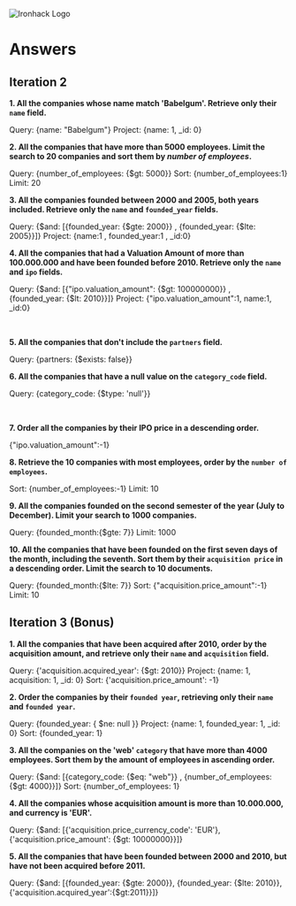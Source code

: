 ![Ironhack Logo](https://i.imgur.com/1QgrNNw.png)

# Answers

## Iteration 2

**1. All the companies whose name match 'Babelgum'. Retrieve only their `name` field.**

<!-- Your Query Goes Here -->
Query: {name: "Babelgum"}
Project: {name: 1, _id: 0}
<br>

**2. All the companies that have more than 5000 employees. Limit the search to 20 companies and sort them by *number of employees*.**

<!-- Your Query Goes Here -->
Query: {number_of_employees: {$gt: 5000}}
Sort: {number_of_employees:1}
Limit: 20
<br>

**3. All the companies founded between 2000 and 2005, both years included. Retrieve only the `name` and `founded_year` fields.**

<!-- Your Query Goes Here -->
Query: {$and: [{founded_year: {$gte: 2000}} , {founded_year: {$lte: 2005}}]}
Project: {name:1 , founded_year:1 , _id:0}
<br>

**4. All the companies that had a Valuation Amount of more than 100.000.000 and have been founded before 2010. Retrieve only the `name` and `ipo` fields.**

<!-- Your Query Goes Here -->
Query: {$and: [{"ipo.valuation_amount": {$gt: 100000000}} , {founded_year: {$lt: 2010}}]}
Project: {"ipo.valuation_amount":1, name:1, _id:0}


<br>

**5. All the companies that don't include the `partners` field.**

<!-- Your Query Goes Here -->
Query: {partners: {$exists: false}}
<br>

**6. All the companies that have a null value on the `category_code` field.**

<!-- Your Query Goes Here -->
Query: {category_code: {$type: 'null'}}

<br>

**7. Order all the companies by their IPO price in a descending order.**

<!-- Your Query Goes Here -->
{"ipo.valuation_amount":-1}
<br>

**8. Retrieve the 10 companies with most employees, order by the `number of employees`.**

<!-- Your Query Goes Here -->
Sort: {number_of_employees:-1}
Limit: 10
<br>

**9. All the companies founded on the second semester of the year (July to December). Limit your search to 1000 companies.**

<!-- Your Query Goes Here -->
Query: {founded_month:{$gte: 7}}
Limit: 1000
<br>

**10. All the companies that have been founded on the first seven days of the month, including the seventh. Sort them by their `acquisition price` in a descending order. Limit the search to 10 documents.**

<!-- Your Query Goes Here -->
Query: {founded_month:{$lte: 7}}
Sort: {"acquisition.price_amount":-1}
Limit: 10
<br>

## Iteration 3 (Bonus)

**1. All the companies that have been acquired after 2010, order by the acquisition amount, and retrieve only their `name` and `acquisition` field.**

<!-- Your Query Goes Here -->
Query: {'acquisition.acquired_year': {$gt: 2010}}
Project: {name: 1, acquisition: 1, _id: 0}
Sort: {'acquisition.price_amount': -1}
<br>

**2. Order the companies by their `founded year`, retrieving only their `name` and `founded year`.**

<!-- Your Query Goes Here -->
Query: {founded_year: { $ne: null }}
Project: {name: 1, founded_year: 1, _id: 0}
Sort: {founded_year: 1}
<br>

**3. All the companies on the 'web' `category` that have more than 4000 employees. Sort them by the amount of employees in ascending order.**

<!-- Your Query Goes Here -->
Query: {$and: [{category_code: {$eq: "web"}} , {number_of_employees: {$gt: 4000}}]}
Sort: {number_of_employees: 1}
<br>

**4. All the companies whose acquisition amount is more than 10.000.000, and currency is 'EUR'.**

<!-- Your Query Goes Here -->
Query: {$and: [{'acquisition.price_currency_code': 'EUR'}, {'acquisition.price_amount': {$gt: 10000000}}]}
<br>

**5. All the companies that have been founded between 2000 and 2010, but have not been acquired before 2011.**

<!-- Your Query Goes Here -->
Query: {$and: [{founded_year: {$gte: 2000}}, {founded_year: {$lte: 2010}}, {'acquisition.acquired_year':{$gt:2011}}]}
<br>
